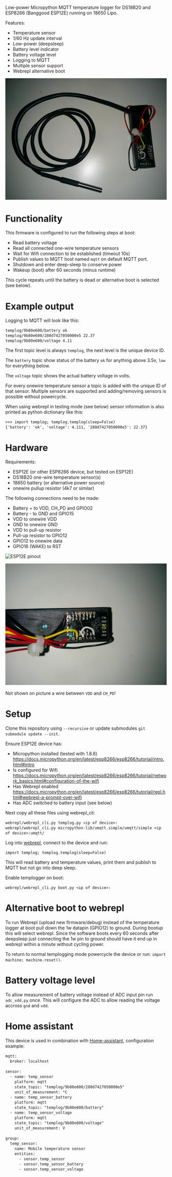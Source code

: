 Low-power Micropython MQTT temperature logger for DS18B20 and ESP8266 (Banggood ESP12E) running on 18650 Lipo.

Features:

- Temperature sensor
- 1/60 Hz update interval
- Low-power (deepsleep)
- Battery level indicator
- Battery voltage level
- Logging to MQTT
- Multiple sensor support
- Webrepl alternative boot

![Overview](templogger.jpg)

# Functionality
This firmware is configured to run the following steps at boot:

- Read battery voltage
- Read all connected one-wire temperature sensors
- Wait for Wifi connection to be established (timeout 10s)
- Publish values to MQTT host named `mqtt` on default MQTT port.
- Shutdown and enter deep-sleep to conserve power
- Wakeup (boot) after 60 seconds (minus runtime)

This cycle repeats until the battery is dead or alternative boot is selected (see below).

# Example output
Logging to MQTT will look like this:

    templog/9b80e600/battery ok
    templog/9b80e600/280d7427050000e5 22.37
    templog/9b80e600/voltage 4.11

The first topic level is always `templog`, the next level is the unique device ID.

The `battery` topic show status of the battery `ok` for anything above 3.5v, `low` for everything below.

The `voltage` topic shows the actual battery voltage in volts.

For every onewire temperature sensor a topic is added with the unique ID of that sensor. Multiple sensors are supported and adding/removing sensors is possible without powercycle.

When using webrepl in testing mode (see below) sensor information is also printed as python dictionary like this:

    >>> import templog; templog.templog(sleep=False)
    {'battery': 'ok', 'voltage': 4.111, '280d7427050000e5': 22.37}

# Hardware

Requirements:

- ESP12E (or other ESP8266 device, but tested on ESP12E)
- DS18B20 one-wire temperature sensor(s)
- 18650 battery (or alternative power source)
- onewire pullup resistor (4k7 or similar)

The following connections need to be made:

- Battery + to VDD, CH_PD and GPIO02
- Battery - to GND and GPIO15
- VDD to onewire VDD
- GND to onewire GND
- VDD to pull-up resistor
- Pull-up resistor to GPIO12
- GPIO12 to onewire data
- GPIO16 (WAKE) to RST

![ESP12E pinout](http://simba-os.readthedocs.io/en/latest/_images/esp12e-pinout.png)

![Circuit overview](circuit.jpg)

Not shown on picture a wire between `VDD` and `CH_PD`!

# Setup
Clone this repository using `--recursive` or update submodules `git submodule update --init`.

Ensure ESP12E device has:

- Micropython installed (tested with 1.8.6) https://docs.micropython.org/en/latest/esp8266/esp8266/tutorial/intro.html#intro
- Is configured for Wifi https://docs.micropython.org/en/latest/esp8266/esp8266/tutorial/network_basics.html#configuration-of-the-wifi
- Has Webrepl enabled https://docs.micropython.org/en/latest/esp8266/esp8266/tutorial/repl.html#webrepl-a-prompt-over-wifi
- Has ADC switched to battery input (see below)

Next copy all these files using webrepl_cli:

    webrepl/webrepl_cli.py templog.py <ip of device>:
    webrepl/webrepl_cli.py micropython-lib/umqtt.simple/umqtt/simple <ip of device>:umqtt/

Log into [webrepl](http://micropython.org/webrepl/), connect to the device and run:

    import templog; templog.templog(sleep=False)

This will read battery and temperature values, print them and publish to MQTT but not go into deep sleep.

Enable templogger on boot:

    webrepl/webrepl_cli.py boot.py <ip of device>:

# Alternative boot to webrepl
To run Webrepl (upload new firmware/debug) instead of the temperature logger at boot pull down the 1w datapin (GPIO12) to ground. During bootup this will select webrepl. Since the software boots every 60 seconds after deepsleep just connecting the 1w pin to ground should have it end up in webrepl within a minute without cycling power.

To return to normal templogging mode powercycle the device or run: `import machine; machine.reset()`.

# Battery voltage level
To allow measurement of battery voltage instead of ADC input pin run `adc_vdd.py` once. This will configure the ADC to allow reading the voltage accross `gnd` and `vdd`.

# Home assistant
This device is used in combination with [Home-assistant](https://home-assistant.io/), configuration example:

    mqtt:
      broker: localhost

    sensor:
      - name: temp_sensor
        platform: mqtt
        state_topic: "templog/9b80e600/280d7427050000e5"
        unit_of_measurement: °C
      - name: temp_sensor_battery
        platform: mqtt
        state_topic: "templog/9b80e600/battery"
      - name: temp_sensor_voltage
        platform: mqtt
        state_topic: "templog/9b80e600/voltage"
        unit_of_measurement: V

    group:
      temp_sensor:
        name: Mobile temperature sensor
        entities:
          - sensor.temp_sensor
          - sensor.temp_sensor_battery
          - sensor.temp_sensor_voltage
